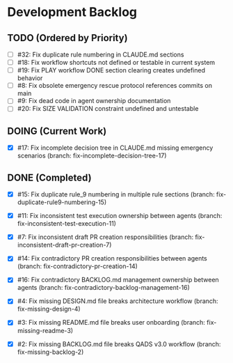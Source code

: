 # Development Backlog

## TODO (Ordered by Priority)

- [ ] #32: Fix duplicate rule numbering in CLAUDE.md sections
- [ ] #18: Fix workflow shortcuts not defined or testable in current system
- [ ] #19: Fix PLAY workflow DONE section clearing creates undefined behavior
- [ ] #8: Fix obsolete emergency rescue protocol references commits on main
- [ ] #9: Fix dead code in agent ownership documentation
- [ ] #20: Fix SIZE VALIDATION constraint undefined and untestable

## DOING (Current Work)

- [x] #17: Fix incomplete decision tree in CLAUDE.md missing emergency scenarios (branch: fix-incomplete-decision-tree-17)

## DONE (Completed)

- [x] #15: Fix duplicate rule_9 numbering in multiple rule sections (branch: fix-duplicate-rule9-numbering-15)
- [x] #11: Fix inconsistent test execution ownership between agents (branch: fix-inconsistent-test-execution-11)
- [x] #7: Fix inconsistent draft PR creation responsibilities (branch: fix-inconsistent-draft-pr-creation-7)
- [x] #14: Fix contradictory PR creation responsibilities between agents (branch: fix-contradictory-pr-creation-14)

- [x] #16: Fix contradictory BACKLOG.md management ownership between agents (branch: fix-contradictory-backlog-management-16)
- [x] #4: Fix missing DESIGN.md file breaks architecture workflow (branch: fix-missing-design-4)
- [x] #3: Fix missing README.md file breaks user onboarding (branch: fix-missing-readme-3)
- [x] #2: Fix missing BACKLOG.md file breaks QADS v3.0 workflow (branch: fix-missing-backlog-2)